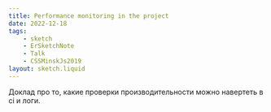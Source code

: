 ```yaml
---
title: Performance monitoring in the project
date: 2022-12-18
tags:
    - sketch
    - ErSketchNote
    - Talk
    - CSSMinskJs2019
layout: sketch.liquid
---
```


Доклад про то, какие проверки производительности можно навертеть в ci и логи.
